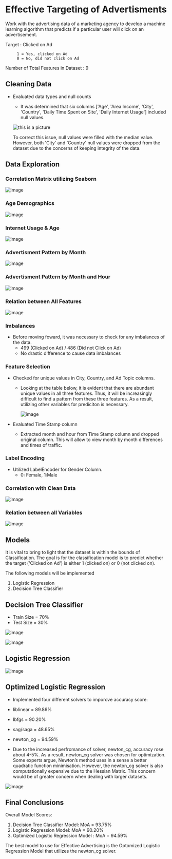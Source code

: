 # **Effective Targeting of Advertisments**
Work with the advertising data of a marketing agency to develop a machine learning algorithm that predicts if a particular user will click on an advertisement.

Target : Clicked on Ad

         1 = Yes, clicked on Ad 
         0 = No, did not click on Ad
         
Number of Total Features in Dataset : 9

## **Cleaning Data**
- Evaluated data types and null counts
  - It was determined that six columns ['Age', 'Area Income', 'City', 'Country', 'Daily Time Spent on Site', 'Daily Internet Usage'] included null values. 
   
   ![this is a picture](screenshots/data_info.png)
    
    To correct this issue, null values were filled with the median value. However, both 'City' and 'Country' null values were dropped from the dataset due to the concerns of keeping integrity of the data. 
   
## **Data Exploration**

### Correlation Matrix utilizing Seaborn 

  ![image](screenshots/seaborn_correlation.png)

### Age Demographics 

  ![image](screenshots/age.png)

### Internet Usage & Age

  ![image](screenshots/age_7_internet_usage.png)
  
### Advertisment Pattern by Month

![image](https://github.com/cmmoreno9/Effective_Targeting_of_Advertisments/blob/ad0db79b7b1e59f4d1de09c9aadc8e769e754fbc/screenshots/Screen%20Shot%202022-11-15%20at%2011.40.46%20AM.png)

### Advertisment Pattern by Month and Hour

![image](https://github.com/cmmoreno9/Effective_Targeting_of_Advertisments/blob/ad0db79b7b1e59f4d1de09c9aadc8e769e754fbc/screenshots/Screen%20Shot%202022-11-15%20at%2011.39.33%20AM.png)

### Relation between All Features

  ![image](screenshots/all_features.png)
    
### Imbalances
- Before moving foward, it was necessary to check for any imbalances of the data. 
  - 499 (Clicked on Ad) / 486 (Did not Click on Ad)
  - No drastic difference to cause data imbalances
       
### Feature Selection 
- Checked for unique values in City, Country, and Ad Topic columns. 
  - Looking at the table below, it is evident that there are abundant unique values in all three features. Thus, it will be increasingly difficult to find a pattern from these three features. As a result, utilizing other variables for prediciton is necessary. 
       
       ![image](screenshots/unique_features.png)

- Evaluated Time Stamp column 
   - Extracted month and hour from Time Stamp column and dropped original column. This will allow to view month by month differences and times of traffic. 
  
### Label Encoding
- Utilized LabelEncoder for Gender Column. 
  - 0: Female, 1:Male

### Correlation with **Clean** Data 

![image](screenshots/clean_heatmap.png)

### Relation between all Variables 

![image](screenshots/clean_relation.png)

## Models 
It is vital to bring to light that the dataset is within the bounds of Classification. The goal is for the classification model is to predict whether the target ('Clicked on Ad') is either 1 (clicked on) or 0 (not clicked on).

The following models will be implemented
  1) Logistic Regression
  2) Decision Tree Classifier

## **Decision Tree Classifier**

- Train Size = 70%
- Test Size = 30%

![image](screenshots/dt.png)

![image](https://github.com/cmmoreno9/Effective_Targeting_of_Advertisments/blob/aa4fc7c2292fd0334a4d1a2a919bfd2e6968efcb/code/tree.png)

## **Logistic Regression**

![image](screenshots/lr.png)

## Optimized Logistic Regression

- Implemented four different solvers to imporove accuracy score:
 - liblinear =  89.86%
 - lbfgs = 90.20%
 - sag/saga = 48.65%
 - newton_cg = 94.59% 
 
- Due to the increased perfromance of solver, newton_cg, accuracy rose about 4-5%. As a result, newton_cg solver was chosen for optimization. Some experts argue, Newton’s method uses in a sense a better quadratic function minimisation. However, the newton_cg solver is also computationally expensive due to the Hessian Matrix. This concern would be of greater concern when dealing with larger datasets. 
 
![image](screenshots/newton_cg.png)

## Final Conclusions 

Overall Model Scores:
1) Decision Tree Classifier Model: MoA = 93.75%
2) Logistic Regression Model: MoA = 90.20%
3) Optimized Logistic Regression Model : MoA = 94.59%

The best model to use for Effective Advertising is the Optomized Logistic Regression Model that utilizes the newton_cg solver. 
